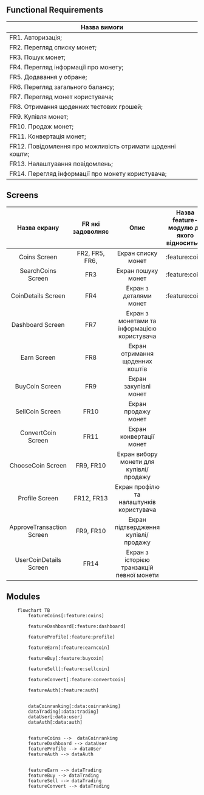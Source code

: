 ## Functional Requirements

| Назва вимоги                                              |
| --------------------------------------------------------- |
| FR1. Авторизація;                                         |
| FR2. Перегляд списку монет;                               |
| FR3. Пошук монет;                                         |
| FR4. Перегляд інформації про монету;                      |
| FR5. Додавання у обране;                                  |
| FR6. Перегляд загального балансу;                         |
| FR7. Перегляд монет користувача;                          |
| FR8. Отримання щоденних тестових грошей;                  |
| FR9. Купівля монет;                                       |
| FR10. Продаж монет;                                       |
| FR11. Конвертація монет;                                  |
| FR12. Повідомлення про можливість отримати щоденні кошти; |
| FR13. Налаштування повідомлень;                           |
| FR14. Перегляд інформації про монету користувача;         |

## Screens

|       Назва екрану        | FR які задоволняє |                    Опис                     | Назва feature-модулю до якого відноситься |
| :-----------------------: | :---------------: | :-----------------------------------------: | ----------------------------------------- |
|       Coins Screen        |  FR2, FR5, FR6,   |             Екран списку монет              | :feature:coins                            |
|    SearchCoins Screen     |        FR3        |             Екран пошуку монет              | :feature:coins                            |
|    CoinDetails Screen     |        FR4        |           Екран з деталями монет            | :feature:coins                            |
|     Dashboard Screen      |        FR7        | Екран з монетами та інформацією користувача |                                           |
|        Earn Screen        |        FR8        |       Екран отримання щоденних коштів       |                                           |
|      BuyCoin Screen       |        FR9        |            Екран закупівлі монет            |                                           |
|      SellCoin Screen      |       FR10        |             Екран продажу монет             |                                           |
|    ConvertCoin Screen     |       FR11        |           Екран конвертації монет           |                                           |
|     СhooseCoin Screen     |     FR9, FR10     |   Екран вибору монети для купівлі/продажу   |                                           |
|      Profile Screen       |    FR12, FR13     |  Екран профілю та налаштунків користувача   |                                           |
| ApproveTransaction Screen |     FR9, FR10     |     Екран підтвердження купівлі/продажу     |                                           |
|  UserCoinDetails Screen   |       FR14        |  Екран з історією транзакцій певної монети  |                                           |

## Modules

```mermaid
    flowchart TB
        featureCoins[:feature:coins]

        featureDashboard[:feature:dashboard]

        featureProfile[:feature:profile]

        featureEarn[:feature:earncoin]

        featureBuy[:feature:buycoin]

        featureSell[:feature:sellcoin]

        featureConvert[:feature:convertcoin]

        featureAuth[:feature:auth]


        dataCoinranking[:data:coinranking]
        dataTrading[:data:trading]
        dataUser[:data:user]
        dataAuth[:data:auth]


        featureCoins -->  dataCoinranking
        featureDashboard --> dataUser
        featureProfile --> dataUser
        featureAuth --> dataAuth


        featureEarn --> dataTrading
        featureBuy --> dataTrading
        featureSell --> dataTrading
        featureConvert --> dataTrading


```
